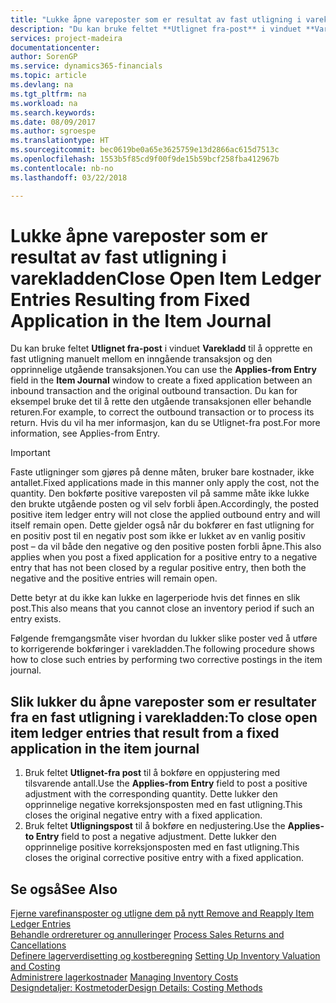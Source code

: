 ```yaml
---
title: "Lukke åpne vareposter som er resultat av fast utligning i varekladden | Microsoft-dokumentasjon"
description: "Du kan bruke feltet **Utlignet fra-post** i vinduet **Varekladd** til å opprette en fast utligning manuelt mellom en inngående transaksjon og den opprinnelige utgående transaksjonen. Du kan for eksempel bruke det til å rette den utgående transaksjonen eller behandle returen."
services: project-madeira
documentationcenter: 
author: SorenGP
ms.service: dynamics365-financials
ms.topic: article
ms.devlang: na
ms.tgt_pltfrm: na
ms.workload: na
ms.search.keywords: 
ms.date: 08/09/2017
ms.author: sgroespe
ms.translationtype: HT
ms.sourcegitcommit: bec0619be0a65e3625759e13d2866ac615d7513c
ms.openlocfilehash: 1553b5f85cd9f00f9de15b59bcf258fba412967b
ms.contentlocale: nb-no
ms.lasthandoff: 03/22/2018

---
```

# <a name="close-open-item-ledger-entries-resulting-from-fixed-application-in-the-item-journal"></a><span data-ttu-id="14fef-104">Lukke åpne vareposter som er resultat av fast utligning i varekladden</span><span class="sxs-lookup"><span data-stu-id="14fef-104">Close Open Item Ledger Entries Resulting from Fixed Application in the Item Journal</span></span>
<span data-ttu-id="14fef-105">Du kan bruke feltet **Utlignet fra-post** i vinduet **Varekladd** til å opprette en fast utligning manuelt mellom en inngående transaksjon og den opprinnelige utgående transaksjonen.</span><span class="sxs-lookup"><span data-stu-id="14fef-105">You can use the **Applies-from Entry** field in the **Item Journal** window to create a fixed application between an inbound transaction and the original outbound transaction.</span></span> <span data-ttu-id="14fef-106">Du kan for eksempel bruke det til å rette den utgående transaksjonen eller behandle returen.</span><span class="sxs-lookup"><span data-stu-id="14fef-106">For example, to correct the outbound transaction or to process its return.</span></span> <span data-ttu-id="14fef-107">Hvis du vil ha mer informasjon, kan du se Utlignet-fra post.</span><span class="sxs-lookup"><span data-stu-id="14fef-107">For more information, see Applies-from Entry.</span></span>  

> [!IMPORTANT]  
>  <span data-ttu-id="14fef-108">Faste utligninger som gjøres på denne måten, bruker bare kostnader, ikke antallet.</span><span class="sxs-lookup"><span data-stu-id="14fef-108">Fixed applications made in this manner only apply the cost, not the quantity.</span></span> <span data-ttu-id="14fef-109">Den bokførte positive vareposten vil på samme måte ikke lukke den brukte utgående posten og vil selv forbli åpen.</span><span class="sxs-lookup"><span data-stu-id="14fef-109">Accordingly, the posted positive item ledger entry will not close the applied outbound entry and will itself remain open.</span></span> <span data-ttu-id="14fef-110">Dette gjelder også når du bokfører en fast utligning for en positiv post til en negativ post som ikke er lukket av en vanlig positiv post – da vil både den negative og den positive posten forbli åpne.</span><span class="sxs-lookup"><span data-stu-id="14fef-110">This also applies when you post a fixed application for a positive entry to a negative entry that has not been closed by a regular positive entry, then both the negative and the positive entries will remain open.</span></span>  
>   
>  <span data-ttu-id="14fef-111">Dette betyr at du ikke kan lukke en lagerperiode hvis det finnes en slik post.</span><span class="sxs-lookup"><span data-stu-id="14fef-111">This also means that you cannot close an inventory period if such an entry exists.</span></span>  

<span data-ttu-id="14fef-112">Følgende fremgangsmåte viser hvordan du lukker slike poster ved å utføre to korrigerende bokføringer i varekladden.</span><span class="sxs-lookup"><span data-stu-id="14fef-112">The following procedure shows how to close such entries by performing two corrective postings in the item journal.</span></span>  

## <a name="to-close-open-item-ledger-entries-that-result-from-a-fixed-application-in-the-item-journal"></a><span data-ttu-id="14fef-113">Slik lukker du åpne vareposter som er resultater fra en fast utligning i varekladden:</span><span class="sxs-lookup"><span data-stu-id="14fef-113">To close open item ledger entries that result from a fixed application in the item journal</span></span>  

1.  <span data-ttu-id="14fef-114">Bruk feltet **Utlignet-fra post** til å bokføre en oppjustering med tilsvarende antall.</span><span class="sxs-lookup"><span data-stu-id="14fef-114">Use the **Applies-from Entry** field to post a positive adjustment with the corresponding quantity.</span></span> <span data-ttu-id="14fef-115">Dette lukker den opprinnelige negative korreksjonsposten med en fast utligning.</span><span class="sxs-lookup"><span data-stu-id="14fef-115">This closes the original negative entry with a fixed application.</span></span>  
2.  <span data-ttu-id="14fef-116">Bruk feltet **Utligningspost** til å bokføre en nedjustering.</span><span class="sxs-lookup"><span data-stu-id="14fef-116">Use the **Applies-to Entry** field to post a negative adjustment.</span></span> <span data-ttu-id="14fef-117">Dette lukker den opprinnelige positive korreksjonsposten med en fast utligning.</span><span class="sxs-lookup"><span data-stu-id="14fef-117">This closes the original corrective positive entry with a fixed application.</span></span>  

## <a name="see-also"></a><span data-ttu-id="14fef-118">Se også</span><span class="sxs-lookup"><span data-stu-id="14fef-118">See Also</span></span>  
[<span data-ttu-id="14fef-119"> Fjerne varefinansposter og utligne dem på nytt</span><span class="sxs-lookup"><span data-stu-id="14fef-119"> Remove and Reapply Item Ledger Entries</span></span>](finance-how-to-remove-and-reapply-item-entries.md)  
 <span data-ttu-id="14fef-120">[Behandle ordrereturer og annulleringer](sales-how-process-sales-returns-cancellations.md) </span><span class="sxs-lookup"><span data-stu-id="14fef-120">[Process Sales Returns and Cancellations](sales-how-process-sales-returns-cancellations.md) </span></span>  
 <span data-ttu-id="14fef-121">[Definere lagerverdisetting og kostberegning](finance-set-up-inventory-valuation-and-costing.md) </span><span class="sxs-lookup"><span data-stu-id="14fef-121">[Setting Up Inventory Valuation and Costing](finance-set-up-inventory-valuation-and-costing.md) </span></span>  
 <span data-ttu-id="14fef-122">[Administrere lagerkostnader](finance-manage-inventory-costs.md) </span><span class="sxs-lookup"><span data-stu-id="14fef-122">[Managing Inventory Costs](finance-manage-inventory-costs.md) </span></span>  
 [<span data-ttu-id="14fef-123">Designdetaljer: Kostmetoder</span><span class="sxs-lookup"><span data-stu-id="14fef-123">Design Details: Costing Methods</span></span>](design-details-costing-methods.md)

